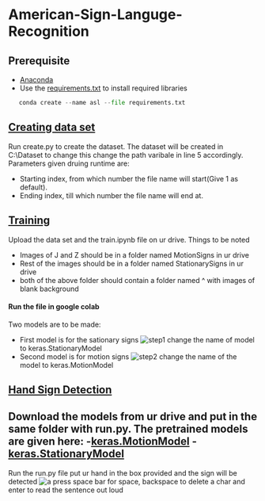 # American-Sign-Languge-Recognition
## Prerequisite
- [Anaconda](https://www.anaconda.com/)
- Use the [requirements.txt](https://github.com/nabaneetLahiri/American-Sign-Languge-Recognition/blob/main/requirements.txt) to install required libraries
 ```python
    conda create --name asl --file requirements.txt
 ```

## [Creating data set](https://github.com/nabaneetLahiri/American-Sign-Languge-Recognition/blob/main/create.py)
Run create.py to create the dataset. The dataset will be created in C:\Dataset to change this change the path varibale in line 5 accordingly. 
Parameters given druing runtime are: 
- Starting index, from which number the file name will start(Give 1 as default). 
- Ending index, till which number the file name will end at.

## [Training](https://github.com/nabaneetLahiri/American-Sign-Languge-Recognition/blob/main/train.ipynb)
Upload the data set and the train.ipynb file on ur drive. Things to be noted
- Images of J and Z should be in a folder named MotionSigns in ur drive 
- Rest of the images should be in a folder named StationarySigns in ur drive
- both of the above folder should contain a folder named ^ with images of blank background

#### Run the file in google colab 
Two models are to be made:
- First model is for the sationary signs ![step1](https://user-images.githubusercontent.com/42116611/109387193-e9e85380-7925-11eb-89d1-7644426cf2f5.PNG) change the name of model to keras.StationaryModel
- Second model is for motion signs ![step2](https://user-images.githubusercontent.com/42116611/109387218-1bf9b580-7926-11eb-98e5-2922cf331359.PNG) change the name of the model to keras.MotionModel

## [Hand Sign Detection](https://github.com/nabaneetLahiri/American-Sign-Languge-Recognition/blob/main/Run.py)
Download the models from ur drive and put in the same folder with run.py. 
The pretrained models are given here:
-[keras.MotionModel](https://drive.google.com/file/d/1-iP2KnLVodcp8TqokZjS5NMQnB2x2Eey/view?usp=sharing)
-[keras.StationaryModel](https://drive.google.com/file/d/1i9SeORCZlnsBfNzWy_TIGNwuc-6Ni5zA/view?usp=sharing)
-
Run the run.py file put ur hand in the box provided and the sign will be detected
![a](https://user-images.githubusercontent.com/42116611/109385459-07172500-791a-11eb-9d77-a1ded088efa2.PNG)
press space bar for space, backspace to delete a char and enter to read the sentence out loud

<!--
## Results
![a](https://user-images.githubusercontent.com/42116611/109385459-07172500-791a-11eb-9d77-a1ded088efa2.PNG)
![b](https://user-images.githubusercontent.com/42116611/109385460-08e0e880-791a-11eb-8983-9db971849ef1.PNG)
![c](https://user-images.githubusercontent.com/42116611/109385461-09797f00-791a-11eb-9ef7-f9aa0872f2f7.PNG)
-->
